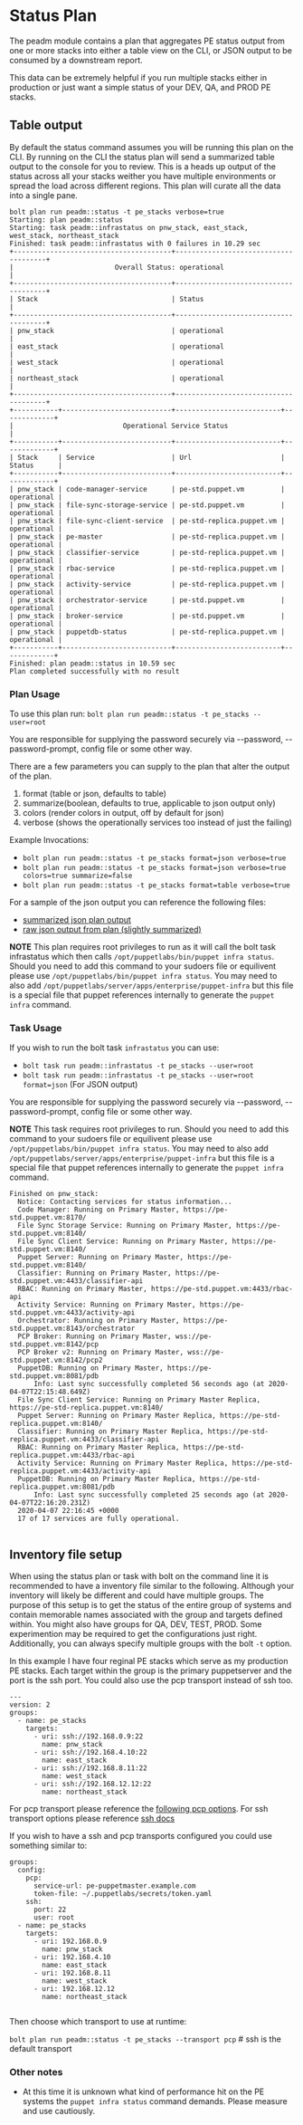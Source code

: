 # Status Plan
The peadm module contains a plan that aggregates PE status output from one or more stacks into either a table view on the CLI, or JSON output to be consumed by a downstream report. 

This data can be extremely helpful if you run multiple stacks either in production or just want 
a simple status of your DEV, QA, and PROD PE stacks.  

## Table output
By default the status command assumes you will be running this plan on the CLI.  By running on the CLI the status plan will send a summarized table output to the console for you to review.
This is a heads up output of the status across all your stacks weither you have multiple environments or spread the load across different regions.  This plan will curate all the data into a single pane.

```shell
bolt plan run peadm::status -t pe_stacks verbose=true
Starting: plan peadm::status
Starting: task peadm::infrastatus on pnw_stack, east_stack, west_stack, northeast_stack
Finished: task peadm::infrastatus with 0 failures in 10.29 sec
+---------------------------------------+--------------------------------------+
|                         Overall Status: operational                          |
+---------------------------------------+--------------------------------------+
| Stack                                 | Status                               |
+---------------------------------------+--------------------------------------+
| pnw_stack                             | operational                          |
| east_stack                            | operational                          |
| west_stack                            | operational                          |
| northeast_stack                       | operational                          |
+---------------------------------------+--------------------------------------+
+-----------+---------------------------+--------------------------+-------------+
|                           Operational Service Status                           |
+-----------+---------------------------+--------------------------+-------------+
| Stack     | Service                   | Url                      | Status      |
+-----------+---------------------------+--------------------------+-------------+
| pnw_stack | code-manager-service      | pe-std.puppet.vm         | operational |
| pnw_stack | file-sync-storage-service | pe-std.puppet.vm         | operational |
| pnw_stack | file-sync-client-service  | pe-std-replica.puppet.vm | operational |
| pnw_stack | pe-master                 | pe-std-replica.puppet.vm | operational |
| pnw_stack | classifier-service        | pe-std-replica.puppet.vm | operational |
| pnw_stack | rbac-service              | pe-std-replica.puppet.vm | operational |
| pnw_stack | activity-service          | pe-std-replica.puppet.vm | operational |
| pnw_stack | orchestrator-service      | pe-std.puppet.vm         | operational |
| pnw_stack | broker-service            | pe-std.puppet.vm         | operational |
| pnw_stack | puppetdb-status           | pe-std-replica.puppet.vm | operational |
+-----------+---------------------------+--------------------------+-------------+
Finished: plan peadm::status in 10.59 sec
Plan completed successfully with no result
```

### Plan Usage
To use this plan run: `bolt plan run peadm::status -t pe_stacks --user=root`  

You are responsible for supplying the password securely via --password, --password-prompt, config file or some other way.  

There are a few parameters you can supply to the plan that alter the output of the plan.

1. format (table or json, defaults to table)
2. summarize(boolean, defaults to true, applicable to json output only)
3. colors (render colors in output, off by default for json)
4. verbose (shows the operationally services too instead of just the failing)

Example Invocations:

* `bolt plan run peadm::status -t pe_stacks format=json verbose=true`
* `bolt plan run peadm::status -t pe_stacks format=json verbose=true colors=true summarize=false`
* `bolt plan run peadm::status -t pe_stacks format=table verbose=true`

For a sample of the json output you can reference the following files:

* [summarized json plan output](./res/summarized.json)
* [raw json output from plan (slightly summarized)](./res/raw_summary.json)


**NOTE** This plan requires root privileges to run as it will call the bolt task infrastatus which then calls `/opt/puppetlabs/bin/puppet infra status`.  Should you need to add this command to your sudoers file or equilivent please use `/opt/puppetlabs/bin/puppet infra status`.  You may need to also add `/opt/puppetlabs/server/apps/enterprise/puppet-infra` but this file is a special file that puppet references internally to generate the `puppet infra` command.

### Task Usage
If you wish to run the bolt task `infrastatus` you can use: 

* `bolt task run peadm::infrastatus -t pe_stacks --user=root`
* `bolt task run peadm::infrastatus -t pe_stacks --user=root format=json` (For JSON output) 

 You are responsible for supplying the password securely via --password, --password-prompt, config file or some other way.   


**NOTE** This task requires root privileges to run.  Should you need to add this command to your sudoers file or equilivent please use `/opt/puppetlabs/bin/puppet infra status`.  You may need to also add `/opt/puppetlabs/server/apps/enterprise/puppet-infra` but this file is a special file that puppet references internally to generate the `puppet infra` command.

```shell
Finished on pnw_stack:
  Notice: Contacting services for status information...
  Code Manager: Running on Primary Master, https://pe-std.puppet.vm:8170/
  File Sync Storage Service: Running on Primary Master, https://pe-std.puppet.vm:8140/
  File Sync Client Service: Running on Primary Master, https://pe-std.puppet.vm:8140/
  Puppet Server: Running on Primary Master, https://pe-std.puppet.vm:8140/
  Classifier: Running on Primary Master, https://pe-std.puppet.vm:4433/classifier-api
  RBAC: Running on Primary Master, https://pe-std.puppet.vm:4433/rbac-api
  Activity Service: Running on Primary Master, https://pe-std.puppet.vm:4433/activity-api
  Orchestrator: Running on Primary Master, https://pe-std.puppet.vm:8143/orchestrator
  PCP Broker: Running on Primary Master, wss://pe-std.puppet.vm:8142/pcp
  PCP Broker v2: Running on Primary Master, wss://pe-std.puppet.vm:8142/pcp2
  PuppetDB: Running on Primary Master, https://pe-std.puppet.vm:8081/pdb
      Info: Last sync successfully completed 56 seconds ago (at 2020-04-07T22:15:48.649Z)
  File Sync Client Service: Running on Primary Master Replica, https://pe-std-replica.puppet.vm:8140/
  Puppet Server: Running on Primary Master Replica, https://pe-std-replica.puppet.vm:8140/
  Classifier: Running on Primary Master Replica, https://pe-std-replica.puppet.vm:4433/classifier-api
  RBAC: Running on Primary Master Replica, https://pe-std-replica.puppet.vm:4433/rbac-api
  Activity Service: Running on Primary Master Replica, https://pe-std-replica.puppet.vm:4433/activity-api
  PuppetDB: Running on Primary Master Replica, https://pe-std-replica.puppet.vm:8081/pdb
      Info: Last sync successfully completed 25 seconds ago (at 2020-04-07T22:16:20.231Z)
  2020-04-07 22:16:45 +0000
  17 of 17 services are fully operational.
  
```

## Inventory file setup
When using the status plan or task with bolt on the command line it is recommended to have a inventory file similar to the following.  Although your inventory will likely be different
and could have multiple groups.  The purpose of this setup is to get the status of the entire group
of systems and contain memorable names associated with the group and targets defined within.  You might also have groups for QA, DEV, TEST, PROD.  Some experimention may be required to get the configurations just right.  Additionally, you can always specify multiple groups with the bolt `-t` option.

In this example I have four reginal PE stacks which serve as my production PE stacks.  Each target within the group is the primary puppetserver and the port is the ssh port.  You could also use the pcp transport instead of ssh too.

```
---
version: 2
groups:
  - name: pe_stacks
    targets:
      - uri: ssh://192.168.0.9:22
        name: pnw_stack
      - uri: ssh://192.168.4.10:22
        name: east_stack
      - uri: ssh://192.168.8.11:22
        name: west_stack
      - uri: ssh://192.168.12.12:22
        name: northeast_stack
```        

For pcp transport please reference the [following pcp options](https://puppet.com/docs/bolt/latest/bolt_configuration_reference.html#pcp).  For ssh transport options please reference [ssh docs](https://puppet.com/docs/bolt/latest/bolt_configuration_reference.html#ssh)

If you wish to have a ssh and pcp transports configured you could use something similar to:

```
groups:
  config:
    pcp:
      service-url: pe-puppetmaster.example.com
      token-file: ~/.puppetlabs/secrets/token.yaml
    ssh:
      port: 22
      user: root
  - name: pe_stacks
    targets:
      - uri: 192.168.0.9
        name: pnw_stack
      - uri: 192.168.4.10
        name: east_stack
      - uri: 192.168.8.11
        name: west_stack
      - uri: 192.168.12.12
        name: northeast_stack
      
```

Then choose which transport to use at runtime:

`bolt plan run peadm::status -t pe_stacks --transport pcp` # ssh is the default transport


### Other notes
* At this time it is unknown what kind of performance hit on the PE systems the `puppet infra status` command demands.  Please measure and use cautiously.

